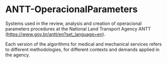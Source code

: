 # ANTT-OperacionalParameters
Systems used in the review, analysis and creation of operacional parameters procedures at the National Land Transport Agency ANTT (https://www.gov.br/antt/en?set_language=en).


Each version of the algorithms for medical and mechanical services refers to different methodologies, for different contexts and demands applied in the agency.
